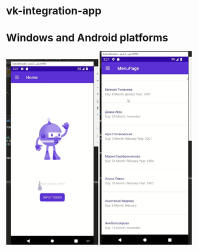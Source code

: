 # vk-integration-app
# Windows and Android platforms

<img src="home_page.jpg" alt="home" width="250"/>
<img src="menu_page.jpg" alt="menu" width="250"/>